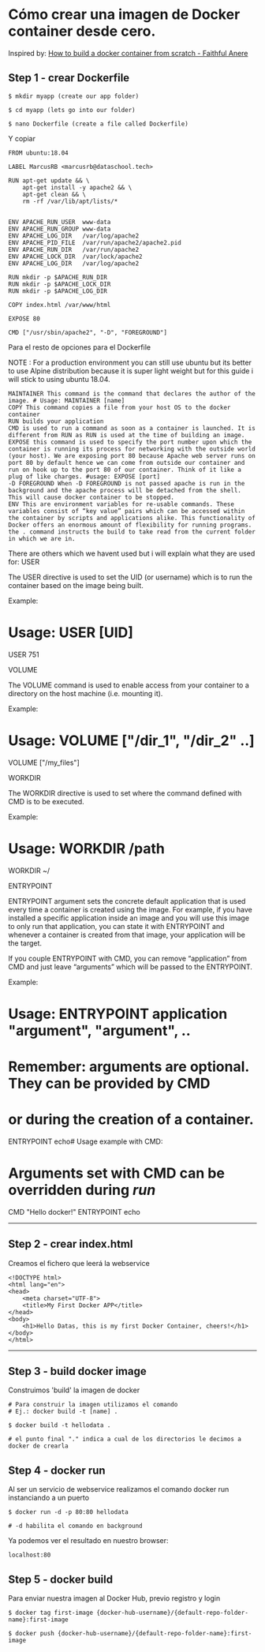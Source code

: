 # Cómo crear una imagen de Docker container desde cero.

Inspired by: [How to build a docker container from scratch - Faithful Anere](https://faun.pub/how-to-build-a-docker-container-from-scratch-docker-basics-a-must-know-395cba82897b)


## Step 1 - crear Dockerfile

```{shell}
$ mkdir myapp (create our app folder)

$ cd myapp (lets go into our folder)

$ nano Dockerfile (create a file called Dockerfile)
```

Y copiar

```{shell}
FROM ubuntu:18.04

LABEL MarcusRB <marcusrb@dataschool.tech>

RUN apt-get update && \
    apt-get install -y apache2 && \
    apt-get clean && \
    rm -rf /var/lib/apt/lists/*
    
    
ENV APACHE_RUN_USER  www-data
ENV APACHE_RUN_GROUP www-data
ENV APACHE_LOG_DIR   /var/log/apache2
ENV APACHE_PID_FILE  /var/run/apache2/apache2.pid
ENV APACHE_RUN_DIR   /var/run/apache2
ENV APACHE_LOCK_DIR  /var/lock/apache2
ENV APACHE_LOG_DIR   /var/log/apache2

RUN mkdir -p $APACHE_RUN_DIR
RUN mkdir -p $APACHE_LOCK_DIR
RUN mkdir -p $APACHE_LOG_DIR

COPY index.html /var/www/html

EXPOSE 80

CMD ["/usr/sbin/apache2", "-D", "FOREGROUND"]
```

Para el resto de opciones para el Dockerfile

NOTE : For a production environment you can still use ubuntu but its better to use Alpine distribution because it is super light weight but for this guide i will stick to using ubuntu 18.04.

    MAINTAINER This command is the command that declares the author of the image. # Usage: MAINTAINER [name]
    COPY This command copies a file from your host OS to the docker container
    RUN builds your application
    CMD is used to run a command as soon as a container is launched. It is different from RUN as RUN is used at the time of building an image.
    EXPOSE this command is used to specify the port number upon which the container is running its process for networking with the outside world (your host). We are exposing port 80 because Apache web server runs on port 80 by default hence we can come from outside our container and run on hook up to the port 80 of our container. Think of it like a plug of like charges. #usage: EXPOSE [port]
    -D FOREGROUND When -D FOREGROUND is not passed apache is run in the background and the apache process will be detached from the shell. This will cause docker container to be stopped.
    ENV This are environment variables for re-usable commands. These variables consist of “key value” pairs which can be accessed within the container by scripts and applications alike. This functionality of Docker offers an enormous amount of flexibility for running programs.
    the . command instructs the build to take read from the current folder in which we are in.

There are others which we havent used but i will explain what they are used for:
USER

The USER directive is used to set the UID (or username) which is to run the container based on the image being built.

Example:

# Usage: USER [UID]
USER 751

VOLUME

The VOLUME command is used to enable access from your container to a directory on the host machine (i.e. mounting it).

Example:

# Usage: VOLUME ["/dir_1", "/dir_2" ..]
VOLUME ["/my_files"]

WORKDIR

The WORKDIR directive is used to set where the command defined with CMD is to be executed.

Example:

# Usage: WORKDIR /path
WORKDIR ~/

ENTRYPOINT

ENTRYPOINT argument sets the concrete default application that is used every time a container is created using the image. For example, if you have installed a specific application inside an image and you will use this image to only run that application, you can state it with ENTRYPOINT and whenever a container is created from that image, your application will be the target.

If you couple ENTRYPOINT with CMD, you can remove “application” from CMD and just leave “arguments” which will be passed to the ENTRYPOINT.

Example:

# Usage: ENTRYPOINT application "argument", "argument", ..
# Remember: arguments are optional. They can be provided by CMD
#           or during the creation of a container.
ENTRYPOINT echo# Usage example with CMD:
# Arguments set with CMD can be overridden during *run*
CMD "Hello docker!"
ENTRYPOINT echo




***
## Step 2 - crear index.html

Creamos el fichero que leerá la webservice

```{html}
<!DOCTYPE html>
<html lang="en">
<head>
    <meta charset="UTF-8">
    <title>My First Docker APP</title>
</head>
<body>
    <h1>Hello Datas, this is my first Docker Container, cheers!</h1>
</body>
</html>

```

***

## Step 3 - build docker image

Construimos 'build' la imagen de docker

```{shell}
# Para construir la imagen utilizamos el comando
# Ej.: docker build -t [name] .

$ docker build -t hellodata . 

# el punto final "." indica a cual de los directorios le decimos a docker de crearla
```


## Step 4 - docker run

Al ser un servicio de webservice realizamos el comando docker run instanciando a un puerto

```{shell}
$ docker run -d -p 80:80 hellodata

# -d habilita el comando en background
```

Ya podemos ver el resultado en nuestro browser:

`localhost:80`

## Step 5 - docker build

Para enviar nuestra imagen al Docker Hub, previo registro y login


```{shell}
$ docker tag first-image {docker-hub-username}/{default-repo-folder-name}:first-image

$ docker push {docker-hub-username}/{default-repo-folder-name}:first-image
```

